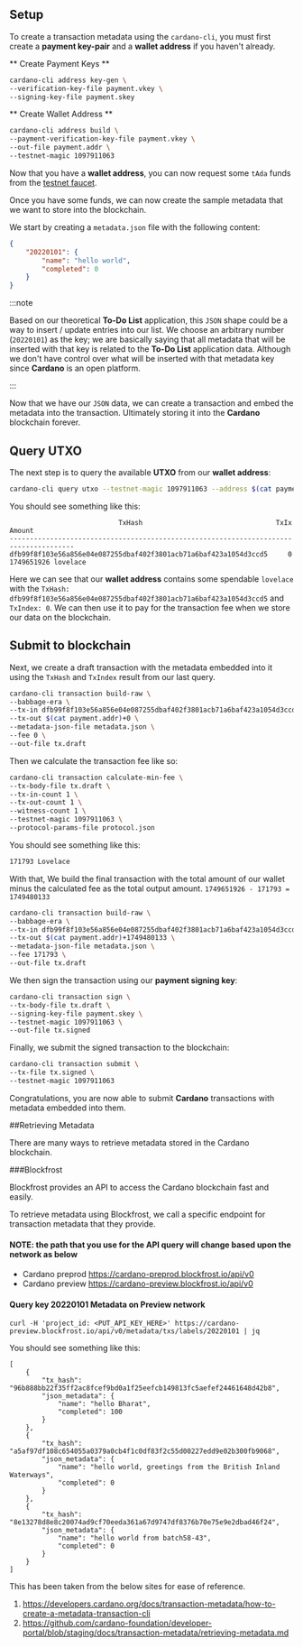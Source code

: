 
## Setup

To create a transaction metadata using the `cardano-cli`, you must first create a **payment key-pair** and a **wallet address** if you haven't already.

** Create Payment Keys **

```bash
cardano-cli address key-gen \
--verification-key-file payment.vkey \
--signing-key-file payment.skey
```

** Create Wallet Address **

```bash
cardano-cli address build \
--payment-verification-key-file payment.vkey \
--out-file payment.addr \
--testnet-magic 1097911063
```

Now that you have a **wallet address**, you can now request some `tAda` funds from the [testnet faucet](https://testnets.cardano.org/en/testnets/cardano/tools/faucet/). 

Once you have some funds, we can now create the sample metadata that we want to store into the blockchain.

We start by creating a `metadata.json` file with the following content:

```json
{
    "20220101": {
        "name": "hello world",
        "completed": 0
    }
}
```

:::note

Based on our theoretical **To-Do List** application, this `JSON` shape could be a way to insert / update entries into our list. We choose an arbitrary number (`20220101`) as the key; we are basically saying that all metadata that will be inserted with that key is related to the **To-Do List** application data. Although we don't have control over what will be inserted with that metadata key since **Cardano** is an open platform.

:::

Now that we have our `JSON` data, we can create a transaction and embed the metadata into the transaction. Ultimately storing it into the **Cardano** blockchain forever.

## Query UTXO

The next step is to query the available **UTXO** from our **wallet address**:

```bash
cardano-cli query utxo --testnet-magic 1097911063 --address $(cat payment.addr)
```

You should see something like this:

```
                           TxHash                                 TxIx        Amount
--------------------------------------------------------------------------------------
dfb99f8f103e56a856e04e087255dbaf402f3801acb71a6baf423a1054d3ccd5     0        1749651926 lovelace
```

Here we can see that our **wallet address** contains some spendable `lovelace` with the `TxHash: dfb99f8f103e56a856e04e087255dbaf402f3801acb71a6baf423a1054d3ccd5` and `TxIndex: 0`. We can then use it to pay for the transaction fee when we store our data on the blockchain.

## Submit to blockchain

Next, we create a draft transaction with the metadata embedded into it using the `TxHash` and `TxIndex` result from our last query.

```bash {2}
cardano-cli transaction build-raw \
--babbage-era \
--tx-in dfb99f8f103e56a856e04e087255dbaf402f3801acb71a6baf423a1054d3ccd5#0 \
--tx-out $(cat payment.addr)+0 \
--metadata-json-file metadata.json \
--fee 0 \
--out-file tx.draft
```

Then we calculate the transaction fee like so:

```bash
cardano-cli transaction calculate-min-fee \
--tx-body-file tx.draft \
--tx-in-count 1 \
--tx-out-count 1 \
--witness-count 1 \
--testnet-magic 1097911063 \
--protocol-params-file protocol.json
```

You should see something like this:

```bash
171793 Lovelace
```

With that, We build the final transaction with the total amount of our wallet minus the calculated fee as the total output amount. `1749651926 - 171793 = 1749480133`

```bash {3}
cardano-cli transaction build-raw \
--babbage-era \
--tx-in dfb99f8f103e56a856e04e087255dbaf402f3801acb71a6baf423a1054d3ccd5#0 \
--tx-out $(cat payment.addr)+1749480133 \
--metadata-json-file metadata.json \
--fee 171793 \
--out-file tx.draft
```

We then sign the transaction using our **payment signing key**:

```bash
cardano-cli transaction sign \             
--tx-body-file tx.draft \
--signing-key-file payment.skey \
--testnet-magic 1097911063 \
--out-file tx.signed 
```

Finally, we submit the signed transaction to the blockchain:


```bash
cardano-cli transaction submit \
--tx-file tx.signed \    
--testnet-magic 1097911063
```

Congratulations, you are now able to submit **Cardano** transactions with metadata embedded into them. 

##Retrieving Metadata 

There are many ways to retrieve metadata stored in the Cardano blockchain. 


###Blockfrost

Blockfrost provides an API to access the Cardano blockchain fast and easily.

To retrieve metadata using Blockfrost, we call a specific endpoint for transaction metadata that they provide.

#### NOTE: the path that you use for the API query will change based upon the network as below
 - Cardano preprod	https://cardano-preprod.blockfrost.io/api/v0
 - Cardano preview	https://cardano-preview.blockfrost.io/api/v0

#### Query key 20220101 Metadata on Preview network 

    curl -H 'project_id: <PUT_API_KEY_HERE>' https://cardano-preview.blockfrost.io/api/v0/metadata/txs/labels/20220101 | jq
    
You should see something like this:

    [
        {
            "tx_hash": "96b888bb22f35ff2ac8fcef9bd0a1f25eefcb149813fc5aefef24461648d42b8",
            "json_metadata": {
                "name": "hello Bharat",
                "completed": 100
            }
        },
        {
            "tx_hash": "a5af97df108c654055a0379a0cb4f1c0df83f2c55d00227edd9e02b300fb9068",
            "json_metadata": {
                "name": "hello world, greetings from the British Inland Waterways",
                "completed": 0
            }
        },
        {
            "tx_hash": "8e13278d8e8c20074ad9cf70eeda361a67d9747df8376b70e75e9e2dbad46f24",
            "json_metadata": {
                "name": "hello world from batch58-43",
                "completed": 0
            }
        }
    ]
 
This has been taken from the below sites for ease of reference.
1. https://developers.cardano.org/docs/transaction-metadata/how-to-create-a-metadata-transaction-cli 
2. https://github.com/cardano-foundation/developer-portal/blob/staging/docs/transaction-metadata/retrieving-metadata.md
